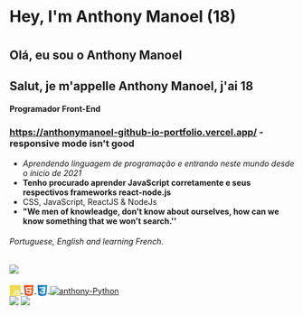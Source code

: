 # Hey, I'm Anthony Manoel (18) <h1>
## Olá, eu sou o Anthony Manoel <h4>
  ## Salut, je m'appelle Anthony Manoel, j'ai 18
  #### Programador Front-End
  ### https://anthonymanoel-github-io-portfolio.vercel.app/ - responsive mode isn't good
- _Aprendendo linguagem de programação e entrando neste mundo desde o ínicio de 2021_
- __Tenho procurado aprender JavaScript corretamente e seus respectivos frameworks react-node.js__
- CSS, JavaScript, ReactJS & NodeJs
- __"We men of knowleadge, don't know about ourselves, how can we know something that we won't search.''__
###### Portuguese, English and learning French. <h6>
<div>
  <a href="https://github.com/anthonymanoel">
  <img height="200em" src="https://github-readme-stats.vercel.app/api/top-langs/?username=anthonymanoel&layout=compact&langs_count=7&theme=dark"/>
</div>
  <div style="display: inline_block"><br>
  <img align="center" alt="anthony-Js" height="20" width="20" src="https://raw.githubusercontent.com/devicons/devicon/master/icons/javascript/javascript-plain.svg">
  <img align="center" alt="anthony-HTML" height="20" width="20" src="https://raw.githubusercontent.com/devicons/devicon/master/icons/html5/html5-original.svg">
  <img align="center" alt="anthony-CSS" height="20" width="20" src="https://raw.githubusercontent.com/devicons/devicon/master/icons/css3/css3-original.svg">
  <img align="center" alt="anthony-Python" height="30" width="40" src="https://raw.githubusercontent.com/devicons/devicon/master/icons/react/react.svg"> 
</div>
<div> 
  <a href="https://www.instagram.com/_anthonymanoel__/" target="_blank"><img src="https://img.shields.io/badge/-Instagram-%23E4405F?style=for-the-badge&logo=instagram&logoColor=white" target="_blank"></a>
  <a href = "mailto:anthonymanoel12@gmail.com"><img src="https://img.shields.io/badge/-Gmail-%23333?style=for-the-badge&logo=gmail&logoColor=white" target="_blank"></a>
  </div>
